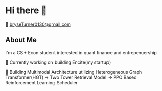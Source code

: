 # Hi there 👋

📧 bryseTurner0130@gmail.com


## About Me  
I'm a CS + Econ student interested in quant finance and entrepenuership

🔭 Currently working on building Encite(my startup)

🌱 Building Multimodal Architecture utilizing Heterogeneous Graph Transformer(HGT) -> Two Tower Retrieval Model -> PPO Based Reinforcement Learning Scheduler

